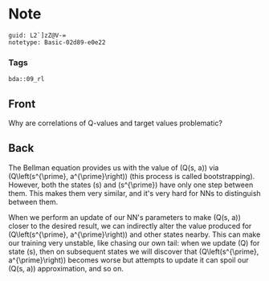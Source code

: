 # Note
```
guid: L2`]zZ@V-=
notetype: Basic-02d89-e0e22
```

### Tags
```
bda::09_rl
```

## Front
Why are correlations of Q-values and target values problematic?

## Back
The Bellman equation provides us with the value of \(Q(s, a)\) via \(Q\left(s^{\prime}, a^{\prime}\right)\) (this process is called bootstrapping). However, both the states \(s\) and \(s^{\prime}\) have only one step between them. This makes them very similar, and it's very hard for NNs to distinguish between them.

When we perform an update of our NN's parameters to make \(Q(s, a)\) closer to the desired result, we can indirectly alter the value produced for \(Q\left(s^{\prime}, a^{\prime}\right)\) and other states nearby. This can make our training very unstable, like chasing our own tail: when we update \(Q\) for state \(s\), then on subsequent states we will discover that \(Q\left(s^{\prime}, a^{\prime}\right)\) becomes worse but attempts to update it can spoil our \(Q(s, a)\) approximation, and so on.
